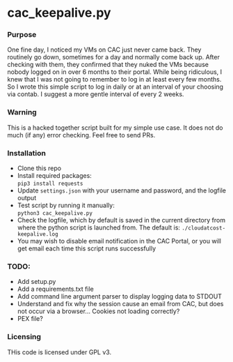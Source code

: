 # cac_keepalive.py

### Purpose
One fine day, I noticed my VMs on CAC just never came back. They routinely go down, sometimes for a day and normally come back up. After checking with them, they confirmed that they nuked the VMs because nobody logged on in over 6 months to their portal. While being ridiculous, I knew that I was not going to remember to log in at least every few months. So I wrote this simple script to log in daily or at an interval of your choosing via contab. I suggest a more gentle interval of every 2 weeks.

### Warning
This is a hacked together script built for my simple use case. It does not do much (if any) error checking. Feel free to send PRs. 

### Installation
- Clone this repo
- Install required packages:  
`pip3 install requests`
- Update `settings.json` with your username and password, and the logfile output
- Test script by running it manually:  
`python3 cac_keepalive.py`
- Check the logfile, which by default is saved in the current directory from where the python script is launched from. The default is: `./cloudatcost-keepalive.log`
- You may wish to disable email notification in the CAC Portal, or you will get email each time this script runs successfully

### TODO:
- Add setup.py
- Add a requirements.txt file
- Add command line argument parser to display logging data to STDOUT
- Understand and fix why the session cause an email from CAC, but does not occur via a browser... Cookies not loading correctly?
- PEX file?

### Licensing
THis code is licensed under GPL v3.
